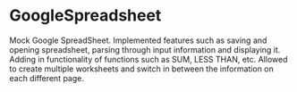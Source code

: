 # GoogleSpreadsheet
Mock Google SpreadSheet. Implemented features such as saving and opening spreadsheet, parsing through input information and displaying it. Adding in functionality of functions such as SUM, LESS THAN, etc. Allowed to create multiple worksheets and switch in between the information on each different page. 
